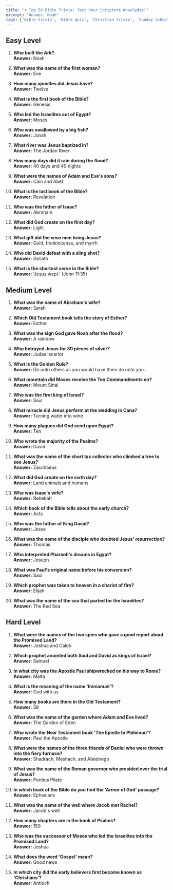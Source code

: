 ```yaml
---
title: "✝️ Top 50 Bible Trivia: Test Your Scripture Knowledge!"
excerpt: "Answer: Noah"
tags: ['Bible trivia', 'Bible quiz', 'Christian trivia', 'Sunday School trivia', 'Bible questions and answers', 'religious trivia', 'easy Bible trivia', 'medium Bible trivia', 'hard Bible trivia']
---
```


## Easy Level

1. **Who built the Ark?**  
   **Answer:** Noah

2. **What was the name of the first woman?**  
   **Answer:** Eve

3. **How many apostles did Jesus have?**  
   **Answer:** Twelve

4. **What is the first book of the Bible?**  
   **Answer:** Genesis

5. **Who led the Israelites out of Egypt?**  
   **Answer:** Moses

6. **Who was swallowed by a big fish?**  
   **Answer:** Jonah

7. **What river was Jesus baptized in?**  
   **Answer:** The Jordan River

8. **How many days did it rain during the flood?**  
   **Answer:** 40 days and 40 nights

9. **What were the names of Adam and Eve's sons?**  
   **Answer:** Cain and Abel

10. **What is the last book of the Bible?**  
   **Answer:** Revelation

11. **Who was the father of Isaac?**  
   **Answer:** Abraham

12. **What did God create on the first day?**  
   **Answer:** Light

13. **What gift did the wise men bring Jesus?**  
   **Answer:** Gold, frankincense, and myrrh

14. **Who did David defeat with a sling shot?**  
   **Answer:** Goliath

15. **What is the shortest verse in the Bible?**  
   **Answer:** 'Jesus wept.' (John 11:35)

## Medium Level

1. **What was the name of Abraham's wife?**  
   **Answer:** Sarah

2. **Which Old Testament book tells the story of Esther?**  
   **Answer:** Esther

3. **What was the sign God gave Noah after the flood?**  
   **Answer:** A rainbow

4. **Who betrayed Jesus for 30 pieces of silver?**  
   **Answer:** Judas Iscariot

5. **What is the Golden Rule?**  
   **Answer:** Do unto others as you would have them do unto you.

6. **What mountain did Moses receive the Ten Commandments on?**  
   **Answer:** Mount Sinai

7. **Who was the first king of Israel?**  
   **Answer:** Saul

8. **What miracle did Jesus perform at the wedding in Cana?**  
   **Answer:** Turning water into wine

9. **How many plagues did God send upon Egypt?**  
   **Answer:** Ten

10. **Who wrote the majority of the Psalms?**  
   **Answer:** David

11. **What was the name of the short tax collector who climbed a tree to see Jesus?**  
   **Answer:** Zacchaeus

12. **What did God create on the sixth day?**  
   **Answer:** Land animals and humans

13. **Who was Isaac's wife?**  
   **Answer:** Rebekah

14. **Which book of the Bible tells about the early church?**  
   **Answer:** Acts

15. **Who was the father of King David?**  
   **Answer:** Jesse

16. **What was the name of the disciple who doubted Jesus' resurrection?**  
   **Answer:** Thomas

17. **Who interpreted Pharaoh's dreams in Egypt?**  
   **Answer:** Joseph

18. **What was Paul's original name before his conversion?**  
   **Answer:** Saul

19. **Which prophet was taken to heaven in a chariot of fire?**  
   **Answer:** Elijah

20. **What was the name of the sea that parted for the Israelites?**  
   **Answer:** The Red Sea

## Hard Level

1. **What were the names of the two spies who gave a good report about the Promised Land?**  
   **Answer:** Joshua and Caleb

2. **Which prophet anointed both Saul and David as kings of Israel?**  
   **Answer:** Samuel

3. **In what city was the Apostle Paul shipwrecked on his way to Rome?**  
   **Answer:** Malta

4. **What is the meaning of the name 'Immanuel'?**  
   **Answer:** God with us

5. **How many books are there in the Old Testament?**  
   **Answer:** 39

6. **What was the name of the garden where Adam and Eve lived?**  
   **Answer:** The Garden of Eden

7. **Who wrote the New Testament book 'The Epistle to Philemon'?**  
   **Answer:** Paul the Apostle

8. **What were the names of the three friends of Daniel who were thrown into the fiery furnace?**  
   **Answer:** Shadrach, Meshach, and Abednego

9. **What was the name of the Roman governor who presided over the trial of Jesus?**  
   **Answer:** Pontius Pilate

10. **In which book of the Bible do you find the 'Armor of God' passage?**  
   **Answer:** Ephesians

11. **What was the name of the well where Jacob met Rachel?**  
   **Answer:** Jacob's well

12. **How many chapters are in the book of Psalms?**  
   **Answer:** 150

13. **Who was the successor of Moses who led the Israelites into the Promised Land?**  
   **Answer:** Joshua

14. **What does the word 'Gospel' mean?**  
   **Answer:** Good news

15. **In which city did the early believers first become known as 'Christians'?**  
   **Answer:** Antioch

